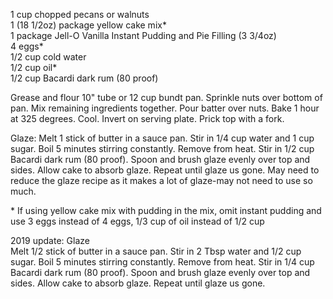 ---
---

1 cup chopped pecans or walnuts  
1 (18 1/2oz) package yellow cake mix*  
1 package Jell-O Vanilla Instant Pudding and Pie Filling (3 3/4oz)  
4 eggs*   
1/2 cup cold water   
1/2 cup oil*  
1/2 cup Bacardi dark rum (80 proof)  

Grease and flour 10" tube or 12 cup bundt pan. Sprinkle nuts over bottom of pan. Mix remaining 
ingredients together. Pour batter over nuts. Bake 1 hour at 325 degrees. Cool. Invert on 
serving plate. Prick top with a fork. 

Glaze: Melt 1 stick of butter in a sauce pan. Stir in 1/4 cup water and 1 cup sugar. Boil 5 
minutes stirring constantly. Remove from heat. Stir in 1/2 cup Bacardi dark rum (80 proof). 
Spoon and brush glaze evenly over top and sides. Allow cake to absorb glaze. Repeat until 
glaze us gone. May need to reduce the glaze recipe as it makes a lot of glaze-may not need to 
use so much. 

\* If using yellow cake mix with pudding in the mix, omit instant pudding and use 3 eggs instead of 
4 eggs, 1/3 cup of oil instead of 1/2 cup


2019 update:  Glaze  
Melt 1/2 stick of butter in a sauce pan. Stir in 2 Tbsp water and 1/2 cup sugar. Boil 5 
minutes stirring constantly. Remove from heat. Stir in 1/4 cup Bacardi dark rum (80 proof). 
Spoon and brush glaze evenly over top and sides. Allow cake to absorb glaze. Repeat until 
glaze us gone. 
